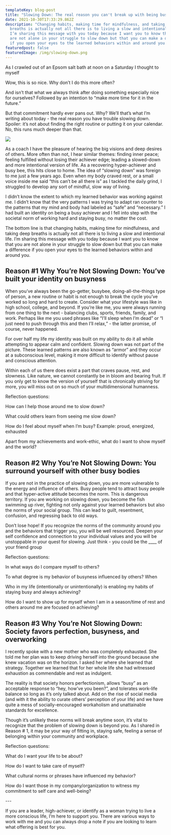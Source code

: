 ```yaml
---
templateKey: blog-post
title: "Slowing Down: The real reason you can't break up with being busy"
date: 2021-10-30T17:33:29.862Z
description: "Changing habits, making time for mindfulness, and taking deep
  breaths is actually not all there is to living a slow and intentional life.
  I’m sharing this message with you today because I want you to know that you
  are not alone in your struggle to slow down but that you can make a difference
  if you open your eyes to the learned behaviors within and around you. "
featuredpost: false
featuredImage: /img/slowing-down.png
---
```

As I crawled out of an Epsom salt bath at noon on a Saturday I thought to myself 

Wow, this is so nice. Why don’t I do this more often?



And isn’t that what we always think after doing something especially nice for ourselves? Followed by an intention to “make more time for it in the future.”



But that commitment hardly ever pans out. Why? We’ll that’s what I’m writing about today - the real reason you have trouble slowing down. Spoiler: it’s not about finding the right routine or putting it on your calendar. No, this runs much deeper than that.

![](/img/slowing-down.png)

As a coach I have the pleasure of hearing the big visions and deep desires of others. More often than not, I hear similar themes: finding inner peace; feeling fulfilled without losing their achiever edge; leading a slowed-down and more intentional version of life. As a recovering hyper-achiever and busy bee, this hits close to home. The idea of “slowing down” was foreign to me just a few years ago. Even when my body craved rest, or a small voice inside me said “this can’t be all there is” as I tackled the daily grind, I struggled to develop any sort of mindful, slow way of living.



I didn’t know the extent to which my learned behavior was working against me. I didn’t know that the very patterns I was trying to adapt ran counter to the patterns that my mind and body had labeled as “safe” and “necessary.” I had built an identity on being a busy achiever and I fell into step with the societal norm of working hard and staying busy, no matter the cost.



The bottom line is that changing habits, making time for mindfulness, and taking deep breaths is actually not all there is to living a slow and intentional life. I’m sharing this message with you today because I want you to know that you are not alone in your struggle to slow down but that you can make a difference if you open your eyes to the learned behaviors within and around you. 

## Reason #1 Why You’re Not Slowing Down: You’ve built your identity on busyness

When you’ve always been the go-getter, busybee, doing-all-the-things type of person, a new routine or habit is not enough to break the cycle you’ve worked so long and hard to create. Consider what your lifestyle was like in high school, college, and beyond. If you’re like me, you were always running from one thing to the next - balancing clubs, sports, friends, family, and work. Perhaps like me you used phrases like “I’ll sleep when I’m dead” or “I just need to push through this and then I’ll relax,” - the latter promise, of course, never happened.



For over half my life my identity was built on my ability to do it all while attempting to appear calm and confident. Slowing down was not part of the picture. These learned patterns are also known as “armor” and they occur at a subconscious level, making it more difficult to identify without pause and conscious attention.



Within each of us there does exist a part that craves pause, rest, and slowness. Like nature, we cannot constantly be in bloom and bearing fruit. If you only get to know the version of yourself that is chronically striving for more, you will miss out on so much of your multidimensional humanness. 



Reflection questions:

How can I help those around me to slow down?

What could others learn from seeing me slow down?

How do I feel about myself when I’m busy? Example: proud, energized, exhausted

Apart from my achievements and work-ethic, what do I want to show myself and the world?



## Reason #2 Why You’re Not Slowing Down: You surround yourself with other busy bodies

If you are not in the practice of slowing down, you are more vulnerable to the energy and influence of others. Busy people tend to attract busy people and that hyper-active attitude becomes the norm. This is dangerous territory. If you are working on slowing down, you become the fish swimming up river, fighting not only against your learned behaviors but also the norms of your social group. This can lead to guilt, resentment, confusion, and regressing back to old ways.



Don’t lose hope! If you recognize the norms of the community around you and the behaviors that trigger you, you will be well resourced. Deepen your self confidence and connection to your individual values and you will be unstoppable in your quest for slowing. Just think - you could be the \_\_\_\_ of your friend group



Reflection questions:

In what ways do I compare myself to others?

To what degree is my behavior of busyness influenced by others? When 

Who in my life (intentionally or unintentionally) is enabling my habits of staying busy and always achieving?

How do I want to show up for myself when I am in a season/time of rest and others around me are focused on achieving?



## Reason #3 Why You’re Not Slowing Down: Society favors perfection, busyness, and overworking

I recently spoke with a new mother who was completely exhausted. She told me her plan was to keep driving herself into the ground because she knew vacation was on the horizon. I asked her where she learned that strategy. Together we learned that for her whole life she had witnessed exhaustion as commendable and rest as indulgent.



The reality is that society honors perfectionism, allows “busy” as an acceptable response to “hey, how’ve you been?”, and tolerates work-life balance so long as it’s only talked about. Add on the rise of social media (and with it the ability to curate others’ perception of your life) and we have quite a mess of socially-encouraged workaholism and unattainable standards for excellence. 



Though it’s unlikely these norms will break anytime soon, it’s vital to recognize that the problem of slowing down is beyond you. As I shared in Reason # 1, it may be your way of fitting in, staying safe, feeling a sense of belonging within your community and workplace. 



Reflection questions:

What do I want your life to be about?

How do I want to take care of myself?

What cultural norms or phrases have influenced my behavior?

How do I want those in my company/organization to witness my commitment to self care and well-being?

\---

If you are a leader, high-achiever, or identify as a woman trying to live a more conscious life, I’m here to support you. There are various ways to work with me and you can always drop a note if you are looking to learn what offering is best for you.